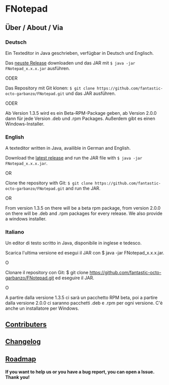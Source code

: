 # FNotepad

## Über / About / Via

### Deutsch

Ein Texteditor in Java geschrieben, verfügbar in Deutsch und Englisch.

Das [neuste Release][1] downloaden und das JAR mit `$ java -jar FNotepad_x.x.x.jar` ausführen.

ODER

Das Repository mit Git klonen: `$ git clone https://github.com/fantastic-octo-garbanzo/FNotepad.git` und das JAR ausführen.

ODER

Ab Version 1.3.5 wird es ein Beta-RPM-Package geben, ab Version 2.0.0 dann für jede Version .deb und .rpm Packages.
Außerdem gibt es einen Windows-Installer.

### English

A texteditor written in Java, availible in German and English.

Download the [latest release][1] and run the JAR file with `$ java -jar FNotepad_x.x.x.jar`.

OR

Clone the repository with Git: `$ git clone https://github.com/fantastic-octo-garbanzo/FNotepad.git` and run the JAR.

OR

From version 1.3.5 on there will be a beta rpm package, from version 2.0.0 on there will be .deb and .rpm packages for every release. We also provide a windows installer.

### Italiano

Un editor di testo scritto in Java, disponibile in inglese e tedesco.

Scarica l'ultima versione ed esegui il JAR con $ java -jar FNotepad_x.x.x.jar.

O

Clonare il repository con Git: $ git clone https://github.com/fantastic-octo-garbanzo/FNotepad.git ed eseguire il JAR.

O

A partire dalla versione 1.3.5 ci sarà un pacchetto RPM beta, poi a partire dalla versione 2.0.0 ci saranno pacchetti .deb e .rpm per ogni versione. C'è anche un installatore per Windows.



## [Contributers][2]
## [Changelog][3]
## [Roadmap][4]


#### If you want to help us or you have a bug report, you can open a Issue. Thank you!


[1]: https://github.com/fantastic-octo-garbanzo/FNotepad/tree/main/release/latest
[2]: https://github.com/fantastic-octo-garbanzo/FNotepad/blob/main/CONTRIBUTERS.md
[3]: https://github.com/fantastic-octo-garbanzo/FNotepad/blob/main/CHANGELOG.md
[4]: https://github.com/fantastic-octo-garbanzo/FNotepad/blob/main/ROADMAP.md

